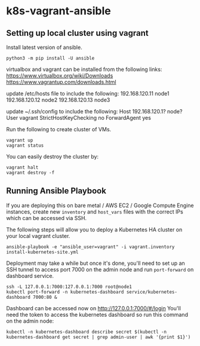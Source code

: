 # k8s-vagrant-ansible


## Setting up local cluster using vagrant

Install latest version of ansible.
```
python3 -m pip install -U ansible
```
virtualbox and vagrant can be installed from the following links:
https://www.virtualbox.org/wiki/Downloads
https://www.vagrantup.com/downloads.html

update /etc/hosts file to include the following:
      192.168.120.11 node1
      192.168.120.12 node2
      192.168.120.13 node3

update ~/.ssh/config to include the following:
      Host 192.168.120.1? node?
      User vagrant
      StrictHostKeyChecking no
      ForwardAgent yes

Run the following to create cluster of VMs.
```
vagrant up
vagrant status
```
You can easily destroy the cluster by:
```
vagrant halt
vagrant destroy -f
```

## Running Ansible Playbook

If you are deploying this on bare metal / AWS EC2 / Google Compute Engine instances, create new `inventory` and `host_vars` files with the correct IPs which can be accessed via SSH.

The following steps will allow you to deploy a Kubernetes HA cluster on your local vagrant cluster.
```
ansible-playbook -e "ansible_user=vagrant" -i vagrant.inventory install-kubernetes-site.yml
```
Deployment may take a while but once it's done, you'll need to set up an SSH tunnel to access port 7000 on the admin node and run `port-forward` on dashboard service.
```
ssh -L 127.0.0.1:7000:127.0.0.1:7000 root@node1
kubectl port-forward -n kubernetes-dashboard service/kubernetes-dashboard 7000:80 &
```
Dashboard can be accessed now on http://127.0.0.1:7000/#/login
You'll need the token to access the kubernetes dashboard so run this command on the admin node:
```
kubectl -n kubernetes-dashboard describe secret $(kubectl -n kubernetes-dashboard get secret | grep admin-user | awk '{print $1}')
```
